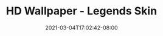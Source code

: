 ---
title: "HD Wallpaper - Legends Skin"
date: 2021-03-04T17:02:42-08:00
draft: false
type: post
layout: hd-wallpaper-legends-skin
wallpaper:
- alucard-obsidian-blade.jpg
- gord-conqueror.png
- granger-starfall-knight.jpg
- gusion-cosmic-gleam.jpg
- lesley-angelic-agent.jpg
- miya-modena-butterfly.jpg
- saber-codename-storm.jpg

---